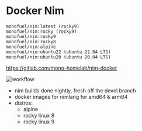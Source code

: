 # Docker Nim

```
monofuel/nim:latest (rocky9)
monofuel/nim:rocky (rocky9)
monofuel/nim:rocky9
monofuel/nim:rocky8
monofuel/nim:alpine
monofuel/nim:ubuntu22 (ubuntu 22.04 LTS)
monofuel/nim:ubuntu20 (ubuntu 20.04 LTS)
```

https://gitlab.com/mono-homelab/nim-docker

![workflow](https://gitlab.com/mono-homelab/nim-docker/badges/master/pipeline.svg)

- nim builds done nightly, fresh off the devel branch
- docker images for nimlang for amd64 & arm64
- distros:
  - alpine
  - rocky linux 8
  - rocky linux 9
